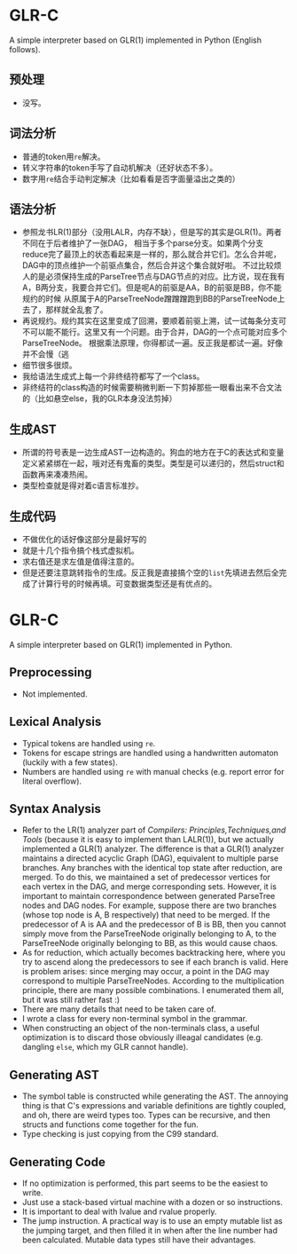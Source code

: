 # GLR-C
A simple interpreter based on GLR(1) implemented in Python (English follows).
## 预处理
* 没写。

## 词法分析
* 普通的token用`re`解决。
* 转义字符串的token手写了自动机解决（还好状态不多）。
* 数字用`re`结合手动判定解决（比如看看是否字面量溢出之类的）

## 语法分析
* 参照龙书LR(1)部分（没用LALR，内存不缺），但是写的其实是GLR(1)。两者不同在于后者维护了一张DAG，
相当于多个parse分支。如果两个分支reduce完了最顶上的状态看起来是一样的，那么就合并它们。怎么合并呢，DAG中的顶点维护一个前驱点集合，然后合并这个集合就好啦。
不过比较烦人的是必须保持生成的ParseTree节点与DAG节点的对应。比方说，现在我有A，B两分支，我要合并它们。但是呢A的前驱是AA，B的前驱是BB，你不能规约的时候
从原属于A的ParseTreeNode蹭蹭蹭跑到BB的ParseTreeNode上去了，那样就全乱套了。
* 再说规约。规约其实在这里变成了回溯，要顺着前驱上溯，试一试每条分支可不可以能不能行。这里又有一个问题。由于合并，DAG的一个点可能对应多个ParseTreeNode。
根据乘法原理，你得都试一遍。反正我是都试一遍。好像并不会慢（逃
* 细节很多很烦。
* 我给语法生成式上每一个非终结符都写了一个class。
* 非终结符的class构造的时候需要稍微判断一下剪掉那些一眼看出来不合文法的（比如悬空else，我的GLR本身没法剪掉）

## 生成AST

* 所谓的符号表是一边生成AST一边构造的。狗血的地方在于C的表达式和变量定义紧紧绑在一起，哦对还有鬼畜的类型。类型是可以递归的，然后struct和函数再来凑凑热闹。
* 类型检查就是得对着c语言标准抄。

## 生成代码
* 不做优化的话好像这部分是最好写的
* 就是十几个指令搞个栈式虚拟机。
* 求右值还是求左值是值得注意的。
* 但是还要注意跳转指令的生成。反正我是直接搞个空的`list`先填进去然后全完成了计算行号的时候再填。可变数据类型还是有优点的。

# GLR-C
A simple interpreter based on GLR(1) implemented in Python.

## Preprocessing
* Not implemented.

## Lexical Analysis
* Typical tokens are handled using `re`.
* Tokens for escape strings are handled using a handwritten automaton (luckily with a few states).
* Numbers are handled using `re` with manual checks (e.g. report error for literal overflow).

## Syntax Analysis
* Refer to the LR(1) analyzer part of *Compilers: Principles,Techniques,and Tools* (because it is easy to implement than LALR(1)), but we actually implemented a GLR(1) analyzer. The difference is that a GLR(1) analyzer maintains a directed acyclic Graph (DAG), equivalent to multiple parse branches. Any branches with the identical top state after reduction, are merged. To do this, we maintained a set of predecessor vertices for each vertex in the DAG, and merge corresponding sets. However, it is important to maintain correspondence between generated ParseTree nodes and DAG nodes. For example, suppose there are two branches (whose top node is A, B respectively) that need to be merged. If the predecessor of A is AA and the predecessor of B is BB, then you cannot simply move from the ParseTreeNode originally belonging to A, to the ParseTreeNode originally belonging to BB, as this would cause chaos.
* As for reduction, which actually becomes backtracking here, where you try to ascend along the predecessors to see if each branch is valid. Here is problem arises: since merging may occur, a point in the DAG may correspond to multiple ParseTreeNodes. According to the multiplication principle, there are many possible combinations. I enumerated them all, but it was still rather fast :)
* There are many details that need to be taken care of.
* I wrote a class for every non-terminal symbol in the grammar.
* When constructing an object of the non-terminals class, a useful optimization is to discard those obviously illeagal candidates (e.g. dangling `else`, which my GLR cannot handle).

## Generating AST
* The symbol table is constructed while generating the AST. The annoying thing is that C's expressions and variable definitions are tightly coupled, and oh, there are weird types too. Types can be recursive, and then structs and functions come together for the fun.
* Type checking is just copying from the C99 standard.

## Generating Code
* If no optimization is performed, this part seems to be the easiest to write.
* Just use a stack-based virtual machine with a dozen or so instructions.
* It is important to deal with lvalue and rvalue properly. 
* The jump instruction. A practical way is to use an empty mutable list as the jumping target, and then filled it in when after the line number had been calculated. Mutable data types still have their advantages.
